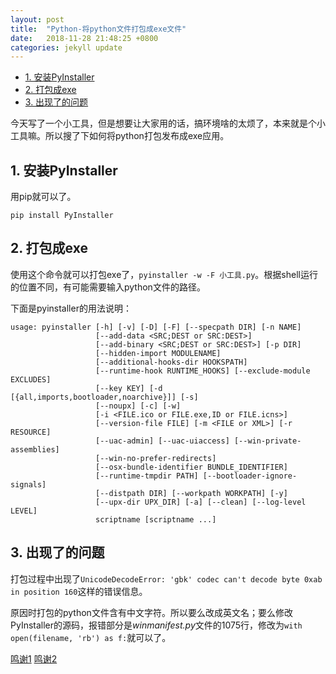 ```yaml
---
layout: post
title:  "Python-将python文件打包成exe文件"
date:   2018-11-28 21:48:25 +0800
categories: jekyll update
---
```

<!-- TOC -->

- [1. 安装PyInstaller](#1-%E5%AE%89%E8%A3%85pyinstaller)
- [2. 打包成exe](#2-%E6%89%93%E5%8C%85%E6%88%90exe)
- [3. 出现了的问题](#3-%E5%87%BA%E7%8E%B0%E4%BA%86%E7%9A%84%E9%97%AE%E9%A2%98)

<!-- /TOC -->
今天写了一个小工具，但是想要让大家用的话，搞环境啥的太烦了，本来就是个小工具嘛。所以搜了下如何将python打包发布成exe应用。

## 1. 安装PyInstaller

用pip就可以了。
```
pip install PyInstaller
```

## 2. 打包成exe

使用这个命令就可以打包exe了，``pyinstaller -w -F 小工具.py``。根据shell运行的位置不同，有可能需要输入python文件的路径。

下面是pyinstaller的用法说明：
```
usage: pyinstaller [-h] [-v] [-D] [-F] [--specpath DIR] [-n NAME]
                   [--add-data <SRC;DEST or SRC:DEST>]
                   [--add-binary <SRC;DEST or SRC:DEST>] [-p DIR]
                   [--hidden-import MODULENAME]
                   [--additional-hooks-dir HOOKSPATH]
                   [--runtime-hook RUNTIME_HOOKS] [--exclude-module EXCLUDES]
                   [--key KEY] [-d [{all,imports,bootloader,noarchive}]] [-s]
                   [--noupx] [-c] [-w]
                   [-i <FILE.ico or FILE.exe,ID or FILE.icns>]
                   [--version-file FILE] [-m <FILE or XML>] [-r RESOURCE]
                   [--uac-admin] [--uac-uiaccess] [--win-private-assemblies]
                   [--win-no-prefer-redirects]
                   [--osx-bundle-identifier BUNDLE_IDENTIFIER]
                   [--runtime-tmpdir PATH] [--bootloader-ignore-signals]
                   [--distpath DIR] [--workpath WORKPATH] [-y]
                   [--upx-dir UPX_DIR] [-a] [--clean] [--log-level LEVEL]
                   scriptname [scriptname ...]
```
## 3. 出现了的问题

打包过程中出现了``UnicodeDecodeError: 'gbk' codec can't decode byte 0xab in position 160``这样的错误信息。

原因时打包的python文件含有中文字符。所以要么改成英文名；要么修改PyInstaller的源码，报错部分是*winmanifest.py*文件的1075行，修改为``with open(filename, 'rb') as f:``就可以了。


[鸣谢1](https://jingyan.baidu.com/article/a378c960b47034b3282830bb.html)
[鸣谢2](https://blog.csdn.net/weixin_42313489/article/details/80470305)
